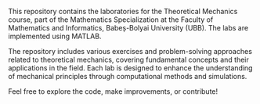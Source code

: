 This repository contains the laboratories for the Theoretical Mechanics course, part of the Mathematics Specialization at the Faculty of Mathematics and Informatics, Babeș-Bolyai University (UBB). The labs are implemented using MATLAB.

The repository includes various exercises and problem-solving approaches related to theoretical mechanics, covering fundamental concepts and their applications in the field. Each lab is designed to enhance the understanding of mechanical principles through computational methods and simulations.

Feel free to explore the code, make improvements, or contribute!
